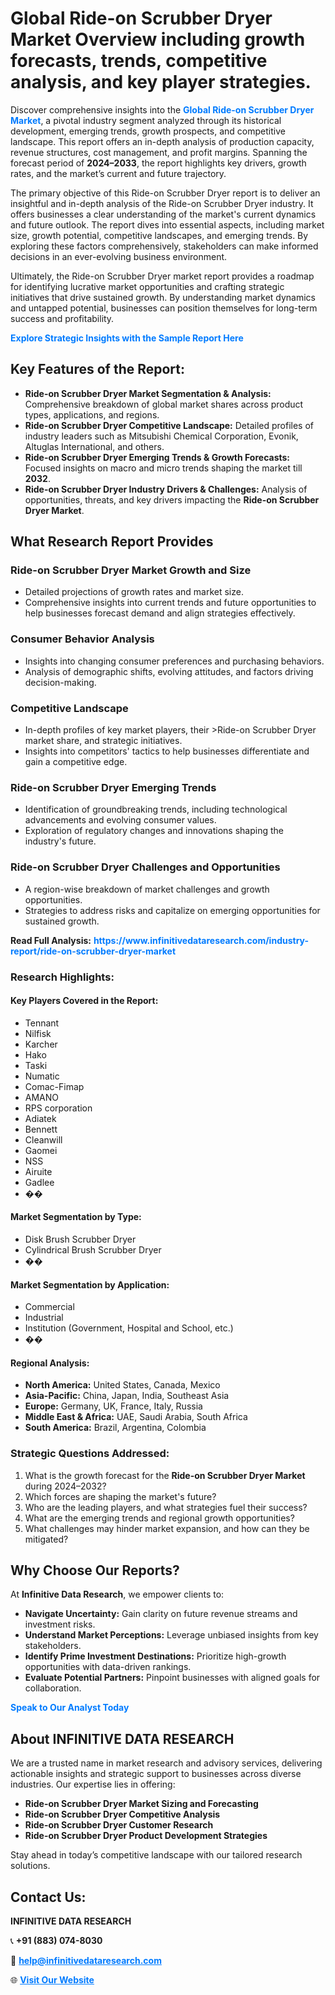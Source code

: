 <h1>Global Ride-on Scrubber Dryer Market Overview including growth forecasts, trends, competitive analysis, and key player strategies.</h1>
<p>
Discover comprehensive insights into the 
<a href="https://www.infinitivedataresearch.com/industry-report/ride-on-scrubber-dryer-market" rel="dofollow" style="color: #007BFF; text-decoration: none;"><strong>Global Ride-on Scrubber Dryer Market</strong></a>, a pivotal industry segment analyzed through its historical development, emerging trends, growth prospects, and competitive landscape. This report offers an in-depth analysis of production capacity, revenue structures, cost management, and profit margins. Spanning the forecast period of <strong>2024–2033</strong>, the report highlights key drivers, growth rates, and the market’s current and future trajectory.
</p>
<p>
The primary objective of this Ride-on Scrubber Dryer report is to deliver an insightful and in-depth analysis of the Ride-on Scrubber Dryer industry. It offers businesses a clear understanding of the market's current dynamics and future outlook. The report dives into essential aspects, including market size, growth potential, competitive landscapes, and emerging trends. By exploring these factors comprehensively, stakeholders can make informed decisions in an ever-evolving business environment.
</p>
<p>
Ultimately, the Ride-on Scrubber Dryer market report provides a roadmap for identifying lucrative market opportunities and crafting strategic initiatives that drive sustained growth. By understanding market dynamics and untapped potential, businesses can position themselves for long-term success and profitability.
</p>
<p>
<a href="https://www.infinitivedataresearch.com/request-sample/reportId=108306" style="color: #007BFF; text-decoration: none;"><strong>Explore Strategic Insights with the Sample Report Here</strong></a>
</p>

<h2>Key Features of the Report:</h2>
<ul>
<li><strong>Ride-on Scrubber Dryer Market Segmentation & Analysis:</strong> Comprehensive breakdown of global market shares across product types, applications, and regions.</li>
<li><strong>Ride-on Scrubber Dryer Competitive Landscape:</strong> Detailed profiles of industry leaders such as Mitsubishi Chemical Corporation, Evonik, Altuglas International, and others.</li>
<li><strong>Ride-on Scrubber Dryer Emerging Trends & Growth Forecasts:</strong> Focused insights on macro and micro trends shaping the market till <strong>2032</strong>.</li>
<li><strong>Ride-on Scrubber Dryer Industry Drivers & Challenges:</strong> Analysis of opportunities, threats, and key drivers impacting the <strong>Ride-on Scrubber Dryer Market</strong>.</li>
</ul>

<h2>What Research Report Provides</h2>
<h3>Ride-on Scrubber Dryer Market Growth and Size</h3>
<ul>
<li>Detailed projections of growth rates and market size.</li>
<li>Comprehensive insights into current trends and future opportunities to help businesses forecast demand and align strategies effectively.</li>
</ul>

<h3>Consumer Behavior Analysis</h3>
<ul>
<li>Insights into changing consumer preferences and purchasing behaviors.</li>
<li>Analysis of demographic shifts, evolving attitudes, and factors driving decision-making.</li>
</ul>

<h3>Competitive Landscape</h3>
<ul>
<li>In-depth profiles of key market players, their >Ride-on Scrubber Dryer market share, and strategic initiatives.</li>
<li>Insights into competitors' tactics to help businesses differentiate and gain a competitive edge.</li>
</ul>

<h3>Ride-on Scrubber Dryer Emerging Trends</h3>
<ul>
<li>Identification of groundbreaking trends, including technological advancements and evolving consumer values.</li>
<li>Exploration of regulatory changes and innovations shaping the industry's future.</li>
</ul>

<h3>Ride-on Scrubber Dryer Challenges and Opportunities</h3>
<ul>
<li>A region-wise breakdown of market challenges and growth opportunities.</li>
<li>Strategies to address risks and capitalize on emerging opportunities for sustained growth.</li>
</ul>
<p><strong>Read Full Analysis:</strong> <a href="https://www.infinitivedataresearch.com/industry-report/ride-on-scrubber-dryer-market" rel="dofollow" style="color: #007BFF; text-decoration: none;"><strong>https://www.infinitivedataresearch.com/industry-report/ride-on-scrubber-dryer-market</strong></a></p>
<h3>Research Highlights:</h3>
<h4>Key Players Covered in the Report:</h4>
<ul><li>Tennant</li><li>Nilfisk</li><li>Karcher</li><li>Hako</li><li>Taski</li><li>Numatic</li><li>Comac-Fimap</li><li>AMANO</li><li>RPS corporation</li><li>Adiatek</li><li>Bennett</li><li>Cleanwill</li><li>Gaomei</li><li>NSS</li><li>Airuite</li><li>Gadlee</li><li>��</li></ul>
<h4>Market Segmentation by Type:</h4>
<ul><li>Disk Brush Scrubber Dryer</li><li>Cylindrical Brush Scrubber Dryer</li><li>��</li></ul>
<h4>Market Segmentation by Application:</h4>
<ul><li>Commercial</li><li>Industrial</li><li>Institution (Government, Hospital and School, etc.)</li><li>��</li></ul>

<h4>Regional Analysis:</h4>
<ul>
<li><strong>North America:</strong> United States, Canada, Mexico</li>
<li><strong>Asia-Pacific:</strong> China, Japan, India, Southeast Asia</li>
<li><strong>Europe:</strong> Germany, UK, France, Italy, Russia</li>
<li><strong>Middle East & Africa:</strong> UAE, Saudi Arabia, South Africa</li>
<li><strong>South America:</strong> Brazil, Argentina, Colombia</li>
</ul>

<h3>Strategic Questions Addressed:</h3>
<ol>
<li>What is the growth forecast for the <strong>Ride-on Scrubber Dryer Market</strong> during 2024–2032?</li>
<li>Which forces are shaping the market's future?</li>
<li>Who are the leading players, and what strategies fuel their success?</li>
<li>What are the emerging trends and regional growth opportunities?</li>
<li>What challenges may hinder market expansion, and how can they be mitigated?</li>
</ol>

<h2>Why Choose Our Reports?</h2>
<p>At <strong>Infinitive Data Research</strong>, we empower clients to:</p>
<ul>
<li><strong>Navigate Uncertainty:</strong> Gain clarity on future revenue streams and investment risks.</li>
<li><strong>Understand Market Perceptions:</strong> Leverage unbiased insights from key stakeholders.</li>
<li><strong>Identify Prime Investment Destinations:</strong> Prioritize high-growth opportunities with data-driven rankings.</li>
<li><strong>Evaluate Potential Partners:</strong> Pinpoint businesses with aligned goals for collaboration.</li>
</ul>
<p><a href="https://www.infinitivedataresearch.com/industry-report/ride-on-scrubber-dryer-market" rel="dofollow" style="color: #007BFF; text-decoration: none;"><strong>Speak to Our Analyst Today</strong></a></p>

<h2>About INFINITIVE DATA RESEARCH</h2>
<p>We are a trusted name in market research and advisory services, delivering actionable insights and strategic support to businesses across diverse industries. Our expertise lies in offering:</p>
<ul>
<li><strong>Ride-on Scrubber Dryer Market Sizing and Forecasting</strong></li>
<li><strong>Ride-on Scrubber Dryer Competitive Analysis</strong></li>
<li><strong>Ride-on Scrubber Dryer Customer Research</strong></li>
<li><strong>Ride-on Scrubber Dryer Product Development Strategies</strong></li>
</ul>
<p>Stay ahead in today’s competitive landscape with our tailored research solutions.</p>

<h2>Contact Us:</h2>
<p><strong>INFINITIVE DATA RESEARCH</strong></p>
<p>📞 <strong>+91 (883) 074-8030</strong></p>
<p>📧 <strong><a href="mailto:help@infinitivedataresearch.com" style="color: #007BFF;">help@infinitivedataresearch.com</a></strong></p>
<p>🌐 <strong><a href="https://www.infinitivedataresearch.com" rel="dofollow" style="color: #007BFF;">Visit Our Website</a></strong></p>